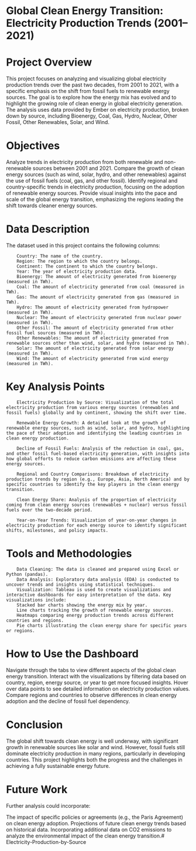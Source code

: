 # Global Clean Energy Transition: Electricity Production Trends (2001–2021)

# Project Overview
This project focuses on analyzing and visualizing global electricity production trends over the past two decades, from 2001 to 2021, with a specific emphasis on the shift from fossil fuels to renewable energy sources. The goal is to explore how the energy mix has evolved and to highlight the growing role of clean energy in global electricity generation. The analysis uses data provided by Ember on electricity production, broken down by source, including Bioenergy, Coal, Gas, Hydro, Nuclear, Other Fossil, Other Renewables, Solar, and Wind. 

# Objectives
Analyze trends in electricity production from both renewable and non-renewable sources between 2001 and 2021.
Compare the growth of clean energy sources (such as wind, solar, hydro, and other renewables) against the use of fossil fuels (coal, gas, and other fossil).
Identify regional and country-specific trends in electricity production, focusing on the adoption of renewable energy sources.
Provide visual insights into the pace and scale of the global energy transition, emphasizing the regions leading the shift towards cleaner energy sources.

# Data Description
The dataset used in this project contains the following columns:

        Country: The name of the country.
        Region: The region to which the country belongs.
        Continent: The continent to which the country belongs.
        Year: The year of electricity production data.
        Bioenergy: The amount of electricity generated from bioenergy (measured in TWh).
        Coal: The amount of electricity generated from coal (measured in TWh).
        Gas: The amount of electricity generated from gas (measured in TWh).
        Hydro: The amount of electricity generated from hydropower (measured in TWh).
        Nuclear: The amount of electricity generated from nuclear power (measured in TWh).
        Other Fossil: The amount of electricity generated from other fossil fuel sources (measured in TWh).
        Other Renewables: The amount of electricity generated from renewable sources other than wind, solar, and hydro (measured in TWh).
        Solar: The amount of electricity generated from solar energy (measured in TWh).
        Wind: The amount of electricity generated from wind energy (measured in TWh).


# Key Analysis Points
        Electricity Production by Source: Visualization of the total electricity production from various energy sources (renewables and fossil fuels) globally and by continent, showing the shift over time.

        Renewable Energy Growth: A detailed look at the growth of renewable energy sources, such as wind, solar, and hydro, highlighting the pace of their adoption and identifying the leading countries in clean energy production.

        Decline of Fossil Fuels: Analysis of the reduction in coal, gas, and other fossil fuel-based electricity generation, with insights into how global efforts to reduce carbon emissions are affecting these energy sources.

        Regional and Country Comparisons: Breakdown of electricity production trends by region (e.g., Europe, Asia, North America) and by specific countries to identify the key players in the clean energy transition.

        Clean Energy Share: Analysis of the proportion of electricity coming from clean energy sources (renewables + nuclear) versus fossil fuels over the two-decade period.

        Year-on-Year Trends: Visualization of year-on-year changes in electricity production for each energy source to identify significant shifts, milestones, and policy impacts.

# Tools and Methodologies
        Data Cleaning: The data is cleaned and prepared using Excel or Python (pandas).
        Data Analysis: Exploratory data analysis (EDA) is conducted to uncover trends and insights using statistical techniques.
        Visualization: Tableau is used to create visualizations and interactive dashboards for easy interpretation of the data. Key visualizations include:
        Stacked bar charts showing the energy mix by year.
        Line charts tracking the growth of renewable energy sources.
        Heatmaps comparing energy production trends across different countries and regions.
        Pie charts illustrating the clean energy share for specific years or regions.

# How to Use the Dashboard
Navigate through the tabs to view different aspects of the global clean energy transition.
Interact with the visualizations by filtering data based on country, region, energy source, or year to get more focused insights.
Hover over data points to see detailed information on electricity production values.
Compare regions and countries to observe differences in clean energy adoption and the decline of fossil fuel dependency.

# Conclusion
The global shift towards clean energy is well underway, with significant growth in renewable sources like solar and wind. However, fossil fuels still dominate electricity production in many regions, particularly in developing countries. This project highlights both the progress and the challenges in achieving a fully sustainable energy future.

# Future Work
Further analysis could incorporate:

The impact of specific policies or agreements (e.g., the Paris Agreement) on clean energy adoption.
Projections of future clean energy trends based on historical data.
Incorporating additional data on CO2 emissions to analyze the environmental impact of the clean energy transition.#   E l e c t r i c i t y - P r o d u c t i o n - b y - S o u r c e 
 
 

